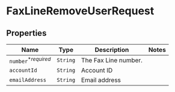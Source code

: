 

# FaxLineRemoveUserRequest



## Properties

| Name | Type | Description | Notes |
|------------ | ------------- | ------------- | -------------|
| `number`<sup>*_required_</sup> | ```String``` |  The Fax Line number.  |  |
| `accountId` | ```String``` |  Account ID  |  |
| `emailAddress` | ```String``` |  Email address  |  |



